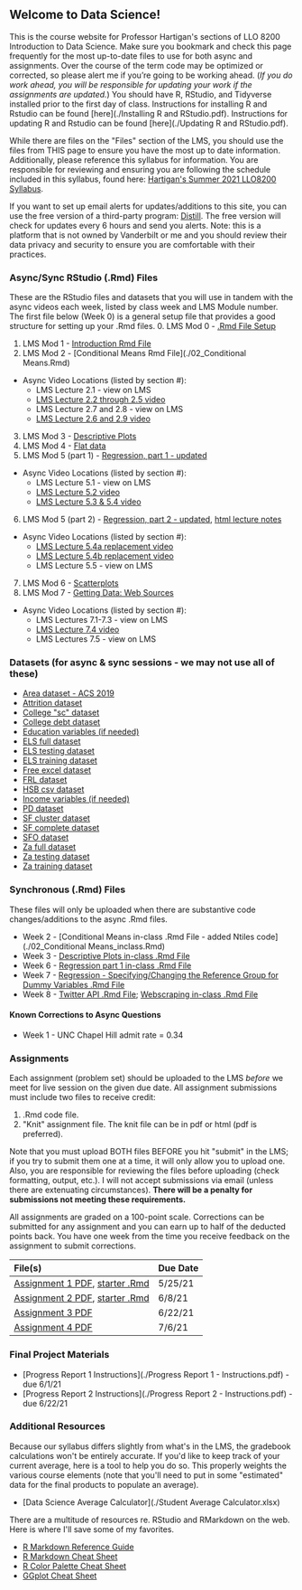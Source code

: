 ## Welcome to Data Science!

This is the course website for Professor Hartigan's sections of LLO 8200 Introduction to Data Science. Make sure you bookmark and check this page frequently for the most up-to-date files to use for both async and assignments. Over the course of the term code may be optimized or corrected, so please alert me if you’re going to be working ahead. (_If you do work ahead, you will be responsible for updating your work if the assignments are updated._) You should have R, RStudio, and Tidyverse installed prior to the first day of class. Instructions for installing R and Rstudio can be found [here](./Installing R and RStudio.pdf). Instructions for updating R and Rstudio can be found [here](./Updating R and RStudio.pdf).

While there are files on the "Files" section of the LMS, you should use the files from THIS page to ensure you have the most up to date information. Additionally, please reference this syllabus for information. You are responsible for reviewing and ensuring you are following the schedule included in this syllabus, found here: [Hartigan's Summer 2021 LLO8200 Syllabus](./Hartigan_LLO8200_syllabus_summer2021.pdf). 

If you want to set up email alerts for updates/additions to this site, you can use the free version of a third-party program: [Distill](https://distill.io/). The free version will check for updates every 6 hours and send you alerts. Note: this is a platform that is not owned by Vanderbilt or me and you should review their data privacy and security to ensure you are comfortable with their practices.

### Async/Sync RStudio (.Rmd) Files
These are the RStudio files and datasets that you will use in tandem with the async videos each week, listed by class week and LMS Module number. The first file below (Week 0) is a general setup file that provides a good structure for setting up your .Rmd files.
0. LMS Mod 0 - [.Rmd File Setup](./00_setup.Rmd)
1. LMS Mod 1 - [Introduction Rmd File](./01_Intro.Rmd) 
2. LMS Mod 2 - [Conditional Means Rmd File](./02_Conditional Means.Rmd) 
  * Async Video Locations (listed by section #):
    * LMS Lecture 2.1 - view on LMS
    * [LMS Lecture 2.2 through 2.5 video](https://www.youtube.com/watch?v=NQtvxw9CNCU)
    * LMS Lecture 2.7 and 2.8 - view on LMS
    * [LMS Lecture 2.6 and 2.9 video](https://www.youtube.com/watch?v=K3f-5fb-lL0)
3. LMS Mod 3 - [Descriptive Plots](./03_DescriptivePlots.Rmd) 
4. LMS Mod 4 - [Flat data](./04_flatdata.Rmd)
5. LMS Mod 5 (part 1) - [Regression, part 1 - updated](./05_regression_updated.Rmd)
  * Async Video Locations (listed by section #):
    * LMS Lecture 5.1 - view on LMS
    * [LMS Lecture 5.2 video](https://youtu.be/8P5CLj5Vy70)
    * [LMS Lecture 5.3 & 5.4 video](https://youtu.be/6s5__DICHDg)
6. LMS Mod 5 (part 2) - [Regression, part 2 - updated](./05_regression_part2.Rmd), [html lecture notes](https://raw.githack.com/wdoyle42/ll0_8200_summer_21/main/05-regression-2.html)
  * Async Video Locations (listed by section #):
    * [LMS Lecture 5.4a replacement video](https://www.youtube.com/watch?v=llfHYO_MujY)
    * [LMS Lecture 5.4b replacement video](https://www.youtube.com/watch?v=hm33VbjQZMY)
    * LMS Lecture 5.5 - view on LMS
7. LMS Mod 6 - [Scatterplots](./06_scatterplots.Rmd)
8. LMS Mod 7 - [Getting Data: Web Sources](./07_webscraping_updated.Rmd)
  * Async Video Locations (listed by section #):
    * LMS Lectures 7.1-7.3 - view on LMS
    * [LMS Lecture 7.4 video](https://www.youtube.com/watch?v=NHbs55PTb-g)
    * LMS Lectures 7.5 - view on LMS

### Datasets (for async & sync sessions - we may not use all of these)
* [Area dataset - ACS 2019](./area_data.Rds)
* [Attrition dataset](./attrition.Rdata)
* [College "sc" dataset](./college.Rdata)
* [College debt dataset](./sc_debt.Rdata)
* [Education variables (if needed)](./educ_vars.Rdata)
* [ELS full dataset](./els.Rdata)
* [ELS testing dataset](./els_test.Rdata)
* [ELS training dataset](./els_train.Rdata)
* [Free excel dataset](./free.xls)
* [FRL dataset](./frl.Rdata)
* [HSB csv dataset](./hsbdata.csv)
* [Income variables (if needed)](./income_vars.Rdata)
* [PD dataset](./pd.Rdata)
* [SF cluster dataset](./sf_cluster.RData)
* [SF complete dataset](./sf_complete.RData)
* [SFO dataset](./sfo.RData)
* [Za full dataset](./za.RData)
* [Za testing dataset](./za_test.RData)
* [Za training dataset](./za_train.RData)

### Synchronous (.Rmd) Files
These files will only be uploaded when there are substantive code changes/additions to the async .Rmd files.
* Week 2 - [Conditional Means in-class .Rmd File - added Ntiles code](./02_Conditional Means_inclass.Rmd)
* Week 3 - [Descriptive Plots in-class .Rmd File](./03_DescriptivePlots_inclass.Rmd)
* Week 6 - [Regression part 1 in-class .Rmd File](./05_regression_updated_inclass.Rmd)
* Week 7 - [Regression - Specifying/Changing the Reference Group for Dummy Variables .Rmd File](./05_regression_part2_referencegroup.Rmd)
* Week 8 - [Twitter API .Rmd File](./07_twitterAPI.Rmd); [Webscraping in-class .Rmd File](./07_webscraping_inclass.Rmd)

#### Known Corrections to Async Questions
* Week 1 - UNC Chapel Hill admit rate = 0.34

### Assignments
Each assignment (problem set) should be uploaded to the LMS _before_ we meet for live session on the given due date. All assignment submissions must include two files to receive credit:
1. .Rmd code file.
2. "Knit" assignment file. The knit file can be in pdf or html (pdf is preferred). 

Note that you must upload BOTH files BEFORE you hit "submit" in the LMS; if you try to submit them one at a time, it will only allow you to upload one. Also, you are responsible for reviewing the files before uploading (check formatting, output, etc.). I will not accept submissions via email (unless there are extenuating circumstances). **There will be a penalty for submissions not meeting these requirements.**

All assignments are graded on a 100-point scale. Corrections can be submitted for any assignment and you can earn up to half of the deducted points back. You have one week from the time you receive feedback on the assignment to submit corrections.

| File(s)      | Due Date          |
|:-------------|:------------------|
| [Assignment 1 PDF](./01_Assignment_starter.pdf), [starter .Rmd](./01_Assignment_starter.Rmd) | 5/25/21 |
| [Assignment 2 PDF](./02_Assignment_starter.pdf), [starter .Rmd](./02_Assignment_starter.Rmd) | 6/8/21 |
| [Assignment 3 PDF](./03_Assignment.pdf) | 6/22/21 |
| [Assignment 4 PDF](./Assignment-4---Regression.pdf) | 7/6/21 |

### Final Project Materials
* [Progress Report 1 Instructions](./Progress Report 1 - Instructions.pdf) - due 6/1/21
* [Progress Report 2 Instructions](./Progress Report 2 - Instructions.pdf) - due 6/22/21

### Additional Resources
Because our syllabus differs slightly from what's in the LMS, the gradebook calculations won't be entirely accurate. If you'd like to keep track of your current average, here is a tool to help you do so. This properly weights the various course elements (note that you'll need to put in some "estimated" data for the final products to populate an average). 
* [Data Science Average Calculator](./Student Average Calculator.xlsx)

There are a multitude of resources re. RStudio and RMarkdown on the web. Here is where I'll save some of my favorites. 
* [R Markdown Reference Guide](./rmarkdown-reference.pdf)
* [R Markdown Cheat Sheet](./rmarkdown-cheatsheet.pdf)
* [R Color Palette Cheat Sheet](./colorPaletteCheatsheet.pdf)
* [GGplot Cheat Sheet](./ggplot2-cheatsheet.pdf)
